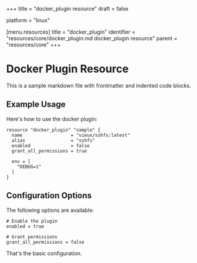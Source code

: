 +++
title = "docker_plugin resource"
draft = false

platform = "linux"

[menu.resources]
    title = "docker_plugin"
    identifier = "resources/core/docker_plugin.md docker_plugin resource"
    parent = "resources/core"
+++

# Docker Plugin Resource

This is a sample markdown file with frontmatter and indented code blocks.

## Example Usage

Here's how to use the docker plugin:

```
resource "docker_plugin" "sample" {
  name                  = "vieux/sshfs:latest"
  alias                 = "sshfs"
  enabled               = false
  grant_all_permissions = true
  
  env = [
    "DEBUG=1"
  ]
}
```

## Configuration Options

The following options are available:

```
# Enable the plugin
enabled = true

# Grant permissions
grant_all_permissions = false
```

That's the basic configuration.